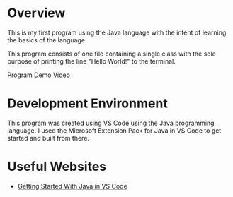 # Overview

This is my first program using the Java language with the intent of learning the basics of the language. 

This program consists of one file containing a single class with the sole purpose of printing the line "Hello World!" to the terminal.

[Program Demo Video](https://github.com/mckayythomas/java-hello-world)

# Development Environment

This program was created using VS Code using the Java programming language. I used the Microsoft Extension Pack for Java in VS Code to get started and built from there. 

# Useful Websites

* [Getting Started With Java in VS Code](https://code.visualstudio.com/docs/java/java-tutorial)
